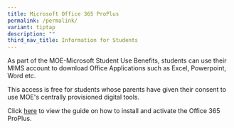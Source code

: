 ```yaml
---
title: Microsoft Office 365 ProPlus
permalink: /permalink/
variant: tiptap
description: ""
third_nav_title: Information for Students
---
```

<p>As part of the MOE-Microsoft Student Use Benefits, students can use their
MIMS account to download Office Applications such as Excel, Powerpoint,
Word etc.</p>
<p>This access is free for students whose parents have given their consent
to use MOE's centrally provisioned digital tools.</p>
<p>Click <a href="/files/NCPS___Microsoft_Office_365_ProPlus_Apps_Student_Guide.pdf" rel="noopener noreferrer nofollow" target="_blank">here</a>&nbsp;to
view the guide on how to install and activate the Office 365 ProPlus.</p>
<p></p>
<p></p>
<p></p>